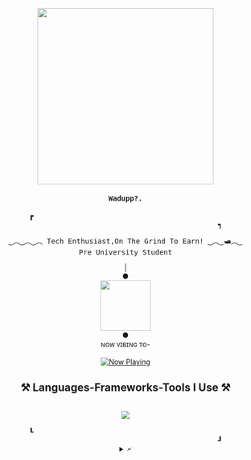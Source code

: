 <p align="center">
  <img src="https://cdn.discordapp.com/attachments/1106222232834945084/1106224845001330728/neural.gif" height="350px"/>
</p>

<h4 align="center" id="begin"><samp>Wadupp?.</h4>
<!-- <h4 align="center" id="begin"><samp><b><a href="">sesar</a></h4> -->

  <div align="center">
      <b>&#9487
        &#x2800&#x2800&#x2800&#x2800&#x2800&#x2800&#x2800&#x2800&#x2800&#x2800&#x2800&#x2800&#x2800&#x2800&#x2800&#x2800&#x2800&#x2800
        &#x2800&#x2800&#x2800&#x2800&#x2800&#x2800&#x2800&#x2800&#x2800&#x2800&#x2800&#x2800&#x2800&#x2800&#x2800&#x2800&#x2800&#x2800
        &#x2800&#x2800&#x2800&#x2800&#x2800&#x2800&#x2800&#x2800&#x2800&#x2800&#x2800&#x2800&#x2800&#x2800&#x2800&#x2800&#x2800&#x2800
        &#x2800&#x2800&#x2800&#x2800&#x2800&#x2800&#x2800&#x2800&#x2800&#x2800&#x2800&#x2800&#x2800&#x2800&#x2800&#x2800&#x2800&#x2800
        &#9489</b>
  </div>

<p align="center"><samp>
‿︵‿︵‿︵ Tech Enthusiast,On The Grind To Earn! ‿︵‿🛥︵‿
<br>
Pre University Student
</samp></p>

<p align="center">
  | <br> <b>&#9679</b> <br>
  <img src="https://cdn.discordapp.com/attachments/1106222232834945084/1106225152141824000/eq_anim.gif" height="100px"/>
  <br>
  <b>&#9679</b>
  <br> ɴᴏᴡ ᴠɪʙɪɴɢ ᴛᴏ-
  <br> <br>
  <a href="https://open.spotify.com/user/65fzra6amq5cbvz80afbae499">
    <img src="https://spotify-api-notankith.vercel.app/api/spotify" alt="Now Playing">
  </a>
</p>
</div>
<h2 align="center">⚒️ Languages-Frameworks-Tools I Use ⚒️</h2>
<br/>
<div align="center">
    <img src="https://skillicons.dev/icons?i=aftereffects,python,vscode,github,photoshop,firebase,mongodb,premierepro" />
  </div>
<br>
  
<div align="center">
    <b>&#9494
        &#x2800&#x2800&#x2800&#x2800&#x2800&#x2800&#x2800&#x2800&#x2800&#x2800&#x2800&#x2800&#x2800&#x2800&#x2800&#x2800&#x2800&#x2800
        &#x2800&#x2800&#x2800&#x2800&#x2800&#x2800&#x2800&#x2800&#x2800&#x2800&#x2800&#x2800&#x2800&#x2800&#x2800&#x2800&#x2800&#x2800
        &#x2800&#x2800&#x2800&#x2800&#x2800&#x2800&#x2800&#x2800&#x2800&#x2800&#x2800&#x2800&#x2800&#x2800&#x2800&#x2800&#x2800&#x2800
        &#x2800&#x2800&#x2800&#x2800&#x2800&#x2800&#x2800&#x2800&#x2800&#x2800&#x2800&#x2800&#x2800&#x2800&#x2800&#x2800&#x2800&#x2800
      &#9498</b>


<details align="center" id="details">
  <summary>&#128498</summary>
  <div align="center">
    <a>
      <img align="center" src="https://github-readme-streak-stats.herokuapp.com/?user=notankith&theme=transparent&hide_border=true" width="50%" />
      <img align="center" src="https://github-readme-stats.vercel.app/api/top-langs/?username=caesariodito&theme=github_dark&layout=compact&hide_border=true&bg_color=00000000" width="40%" />
    </a>
  </div>
</details>
